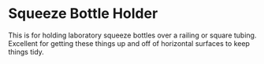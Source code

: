 # Squeeze Bottle Holder
This is for holding laboratory squeeze bottles over a railing or square tubing.  Excellent for getting these things up and off of horizontal surfaces to keep things tidy.
